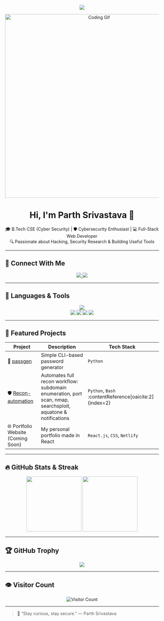 <p align="center">
  <img src="https://readme-typing-svg.herokuapp.com?font=Fira+Code&weight=500&size=25&pause=1000&color=00FFFF&center=true&vCenter=true&width=500&lines=Hey+there!+I'm+Parth+Srivastava;Cybersecurity+%7C+Web+Dev+Enthusiast;Welcome+to+my+GitHub!+💻" />
</p>

<p align="center">
  <img src="https://media.giphy.com/media/qgQUggAC3Pfv687qPC/giphy.gif" width="600" alt="Coding Gif" />
</p>

<h1 align="center"><b>Hi, I'm Parth Srivastava 👋</b></h1>

<p align="center">
  🎓 B.Tech CSE (Cyber Security) | 🛡️ Cybersecurity Enthusiast | 💻 Full-Stack Web Developer  
  <br>
  🔍 Passionate about Hacking, Security Research & Building Useful Tools
</p>

---

## 🚀 Connect With Me

<p align="center">
  <a href="https://www.linkedin.com/in/parthsrivastava03/" target="_blank">
    <img src="https://img.shields.io/badge/LinkedIn-blue?style=for-the-badge&logo=linkedin&logoColor=white" />
  </a>
  <a href="https://github.com/Paarth1809" target="_blank">
    <img src="https://img.shields.io/badge/GitHub-black?style=for-the-badge&logo=github&logoColor=white" />
  </a>
</p>

---

## 🧰 Languages & Tools

<p align="center">
  <img src="https://skillicons.dev/icons?i=html,css,js,react,nodejs,mongodb,python,bash,linux,vscode,github" />
  <br>
  <img src="https://img.shields.io/badge/Nmap-00599C?style=flat&logoColor=white&logo=gnometerminal" />
  <img src="https://img.shields.io/badge/Wireshark-000000?style=flat&logo=wireshark&logoColor=white" />
  <img src="https://img.shields.io/badge/Ettercap-1e1e1e?style=flat&logoColor=white&logo=gnu" />
  <img src="https://img.shields.io/badge/BurpSuite-orange?style=flat&logoColor=white" />
</p>

---

## 🚀 Featured Projects

| Project | Description | Tech Stack |
|--------|-------------|------------|
| 🔐 [passgen](https://github.com/Paarth1809/passgen) | Simple CLI-based password generator | `Python` |
| 🛡️ [Recon-automation](https://github.com/Paarth1809/Recon-automation) | Automates full recon workflow: subdomain enumeration, port scan, nmap, searchsploit, aquatone & notifications | `Python`, `Bash` :contentReference[oaicite:2]{index=2} |
| 🌐 Portfolio Website (Coming Soon) | My personal portfolio made in React | `React.js`, `CSS`, `Netlify` |


---

## 🔥 GitHub Stats & Streak

<p align="center">
  <img src="https://github-readme-stats.vercel.app/api?username=Paarth1809&show_icons=true&theme=tokyonight" height="180" />
  <img src="https://streak-stats.demolab.com?user=Paarth1809&theme=tokyonight&date_format=M%20j%5B%2C%20Y%5D" height="180" />
</p>

---

## 🏆 GitHub Trophy

<p align="center">
  <img src="https://github-profile-trophy.vercel.app/?username=Paarth1809&theme=radical&no-frame=true&row=1&column=7" />
</p>

---

## 👁️ Visitor Count

<p align="center">
  <img src="https://komarev.com/ghpvc/?username=Paarth1809&style=flat-square&color=blue" alt="Visitor Count" />
</p>

---

> 💬 “Stay curious, stay secure.” — Parth Srivastava
